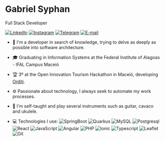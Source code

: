 # Gabriel Syphan

Full Stack Developer

[![LinkedIn](https://img.shields.io/badge/-gabrielsyphan-blue?style=flat&logo=LinkedIn&logoColor=white&link=https://www.linkedin.com/in/gabrielsyphan/)](https://www.linkedin.com/in/gabrielsyphan/ "LinkedIn") [![Instagram](https://img.shields.io/badge/-@gabrielsyphan-purple?style=flat&logo=instagram&logoColor=white&link=https://instagram.com/gabrielsyphan/)](https://instagram.com/gabrielsyphan "Instagram") [![Telegram](https://img.shields.io/badge/-@gabrielsyphan-0088CC?style=flat&logo=Telegram&logoColor=white&link=https://t.me/gabrielsyphan/)](https://t.me/gabrielsyphan "Telegram") [![E-mail](https://img.shields.io/badge/-gabrielsyphan@raccoonbit.com-c14438?style=flat&logo=Gmail&logoColor=white&link=mailto:gabrielsyphan@raccoonbit.com)](mailto:gabrielsyphan@raccoonbit.com "E-mail")

- 🧠 I'm a developer in search of knowledge, trying to delve as deeply as possible into software architecture.

- 🎓 Graduating in Information Systems at the Federal Institute of Alagoas - IFAL Campus Maceió

- 🏆 3º at the Open Innovation Tourism Hackathon in Maceió, developing [Orditi](https://www.orditi.com/).

- ⚙️ Passionate about technology, I always seek to automate my work processes.

- 🎸 I'm self-taught and play several instruments such as guitar, cavaco and ukulele.

- 💻 Technologies I use: ![SpringBoot](https://img.shields.io/badge/-Java%20SpringBoot-green?style=flat&logo=Springboot&logoColor=fff) ![Quarkus](https://img.shields.io/badge/-Java%20Quarkus-blue?style=flat&logo=quarkus&logoColor=fff) ![MySQL](https://img.shields.io/badge/-Mysql-orange?style=flat&logo=mysql&logoColor=fff) ![Postgresql](https://img.shields.io/badge/-Postgresql-blue?style=flat&logo=postgresql&logoColor=fff) ![React](https://img.shields.io/badge/-React-blue?style=flat&logo=react&logoColor=fff) ![JavaScript](https://img.shields.io/badge/-JavaScript-yellow?style=flat&logo=JavaScript) ![Angular](https://img.shields.io/badge/-Angular-eb4634?style=flat&logo=angular&logoColor=fff) ![PHP](https://img.shields.io/badge/-PHP-563D7C?style=flat&logo=PHP) ![Ionic](https://img.shields.io/badge/-Ionic-white?style=flat&logo=Ionic) ![Typescript](https://img.shields.io/badge/-Typescript-blue?style=flat&logo=typescript&logoColor=fff) ![Leaflet](https://img.shields.io/badge/-Leaflet-green?style=flat&logo=leaflet) ![Git](https://img.shields.io/badge/-Git-orange?style=flat&logo=Git&logoColor=fff)
